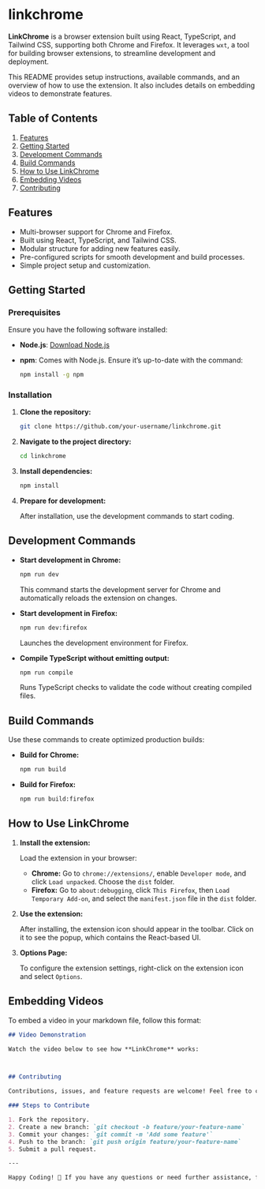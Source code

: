 # linkchrome

**LinkChrome** is a browser extension built using React, TypeScript, and Tailwind CSS, supporting both Chrome and Firefox. It leverages `wxt`, a tool for building browser extensions, to streamline development and deployment.

This README provides setup instructions, available commands, and an overview of how to use the extension. It also includes details on embedding videos to demonstrate features.

## Table of Contents

1. [Features](#features)
2. [Getting Started](#getting-started)
3. [Development Commands](#development-commands)
4. [Build Commands](#build-commands)
5. [How to Use LinkChrome](#how-to-use-linkchrome)
6. [Embedding Videos](#embedding-videos)
7. [Contributing](#contributing)

## Features

- Multi-browser support for Chrome and Firefox.
- Built using React, TypeScript, and Tailwind CSS.
- Modular structure for adding new features easily.
- Pre-configured scripts for smooth development and build processes.
- Simple project setup and customization.

## Getting Started

### Prerequisites

Ensure you have the following software installed:

- **Node.js**: [Download Node.js](https://nodejs.org/)
- **npm**: Comes with Node.js. Ensure it’s up-to-date with the command:

  ```bash
  npm install -g npm
  ```

### Installation

1. **Clone the repository:**

   ```bash
   git clone https://github.com/your-username/linkchrome.git
   ```

2. **Navigate to the project directory:**

   ```bash
   cd linkchrome
   ```

3. **Install dependencies:**

   ```bash
   npm install
   ```

4. **Prepare for development:**

   After installation, use the development commands to start coding.

## Development Commands

- **Start development in Chrome:**

  ```bash
  npm run dev
  ```

  This command starts the development server for Chrome and automatically reloads the extension on changes.

- **Start development in Firefox:**

  ```bash
  npm run dev:firefox
  ```

  Launches the development environment for Firefox.

- **Compile TypeScript without emitting output:**

  ```bash
  npm run compile
  ```

  Runs TypeScript checks to validate the code without creating compiled files.

## Build Commands

Use these commands to create optimized production builds:

- **Build for Chrome:**

  ```bash
  npm run build
  ```

- **Build for Firefox:**

  ```bash
  npm run build:firefox
  ```


## How to Use LinkChrome

1. **Install the extension:**

   Load the extension in your browser:

   - **Chrome:** Go to `chrome://extensions/`, enable `Developer mode`, and click `Load unpacked`. Choose the `dist` folder.
   - **Firefox:** Go to `about:debugging`, click `This Firefox`, then `Load Temporary Add-on`, and select the `manifest.json` file in the `dist` folder.

2. **Use the extension:**

   After installing, the extension icon should appear in the toolbar. Click on it to see the popup, which contains the React-based UI.

3. **Options Page:**

   To configure the extension settings, right-click on the extension icon and select `Options`.

## Embedding Videos

To embed a video in your markdown file, follow this format:

```markdown
## Video Demonstration

Watch the video below to see how **LinkChrome** works:



## Contributing

Contributions, issues, and feature requests are welcome! Feel free to check the [issues page](https://github.com/your-username/linkchrome/issues) to see what needs help.

### Steps to Contribute

1. Fork the repository.
2. Create a new branch: `git checkout -b feature/your-feature-name`
3. Commit your changes: `git commit -m 'Add some feature'`
4. Push to the branch: `git push origin feature/your-feature-name`
5. Submit a pull request.

---

Happy Coding! 🎉 If you have any questions or need further assistance, feel free to reach out.
